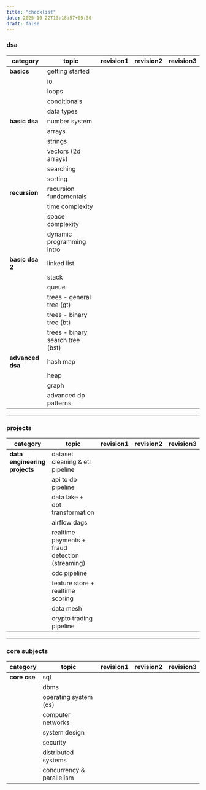```yaml
---
title: "checklist"
date: 2025-10-22T13:18:57+05:30
draft: false
---
```


### dsa

| category         | topic                            | revision1 | revision2 | revision3 |
| ---------------- | -------------------------------- | --------- | --------- | --------- |
| **basics**       | getting started                  |           |           |           |
|                  | io                               |           |           |           |
|                  | loops                            |           |           |           |
|                  | conditionals                     |           |           |           |
|                  | data types                       |           |           |           |
| **basic dsa**    | number system                    |           |           |           |
|                  | arrays                           |           |           |           |
|                  | strings                          |           |           |           |
|                  | vectors (2d arrays)              |           |           |           |
|                  | searching                        |           |           |           |
|                  | sorting                          |           |           |           |
| **recursion**    | recursion fundamentals           |           |           |           |
|                  | time complexity                  |           |           |           |
|                  | space complexity                 |           |           |           |
|                  | dynamic programming intro        |           |           |           |
| **basic dsa 2**  | linked list                      |           |           |           |
|                  | stack                            |           |           |           |
|                  | queue                            |           |           |           |
|                  | trees - general tree (gt)        |           |           |           |
|                  | trees - binary tree (bt)         |           |           |           |
|                  | trees - binary search tree (bst) |           |           |           |
| **advanced dsa** | hash map                         |           |           |           |
|                  | heap                             |           |           |           |
|                  | graph                            |           |           |           |
|                  | advanced dp patterns             |           |           |           |

---

### projects

| category                      | topic                                           | revision1 | revision2 | revision3 |
| ----------------------------- | ----------------------------------------------- | --------- | --------- | --------- |
| **data engineering projects** | dataset cleaning & etl pipeline                 |           |           |           |
|                               | api to db pipeline                              |           |           |           |
|                               | data lake + dbt transformation                  |           |           |           |
|                               | airflow dags                                    |           |           |           |
|                               | realtime payments + fraud detection (streaming) |           |           |           |
|                               | cdc pipeline                                    |           |           |           |
|                               | feature store + realtime scoring                |           |           |           |
|                               | data mesh                                       |           |           |           |
|                               | crypto trading pipeline                         |           |           |           |

---

### core subjects

| category     | topic                     | revision1 | revision2 | revision3 |
| ------------ | ------------------------- | --------- | --------- | --------- |
| **core cse** | sql                       |           |           |           |
|              | dbms                      |           |           |           |
|              | operating system (os)     |           |           |           |
|              | computer networks         |           |           |           |
|              | system design             |           |           |           |
|              | security                  |           |           |           |
|              | distributed systems       |           |           |           |
|              | concurrency & parallelism |           |           |           |
